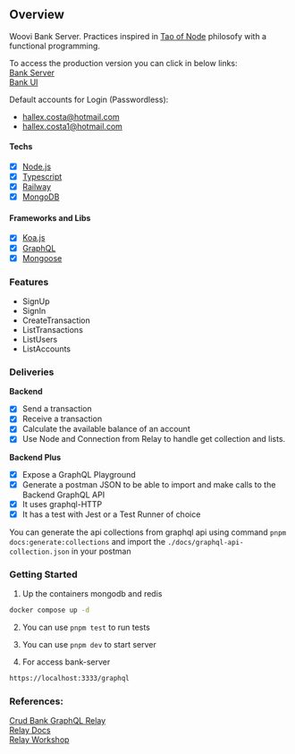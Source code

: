 ## Overview

Woovi Bank Server. Practices inspired in [Tao of Node](https://alexkondov.com/tao-of-node/) philosofy with a functional programming.

To access the production version you can click in below links:  
[Bank Server](https://woovi-bank-server.hallexcosta.com/graphql)  
[Bank UI](https://woovi-bank-ui.hallexcosta.com)  

Default accounts for Login (Passwordless):
- hallex.costa@hotmail.com
- hallex.costa1@hotmail.com

#### Techs
- [x] [Node.js](https://nodejs.org/en)
- [x] [Typescript](https://www.typescriptlang.org)
- [x] [Railway](https://railway.app)
- [x] [MongoDB](https://www.mongodb.com)

#### Frameworks and Libs
- [x] [Koa.js](https://koajs.com/)
- [x] [GraphQL](https://graphql.org/)
- [x] [Mongoose](https://mongoosejs.com/)

### Features
- SignUp
- SignIn
- CreateTransaction
- ListTransactions
- ListUsers
- ListAccounts

### Deliveries
**Backend**
- [x] Send a transaction
- [x] Receive a transaction
- [x] Calculate the available balance of an account
- [x] Use Node and Connection from Relay to handle get collection and lists.

**Backend Plus**
- [x] Expose a GraphQL Playground
- [x] Generate a postman JSON to be able to import and make calls to the Backend GraphQL API
- [x] It uses graphql-HTTP
- [x] It has a test with Jest or a Test Runner of choice

You can generate the api collections from graphql api using command `pnpm docs:generate:collections` and import the `./docs/graphql-api-collection.json` in your postman

### Getting Started

1) Up the containers mongodb and redis
```sh
docker compose up -d
```

2) You can use `pnpm test` to run tests  

3) You can use `pnpm dev` to start server
 
4) For access bank-server
```sh
https://localhost:3333/graphql
```

### References:
[Crud Bank GraphQL Relay](https://github.com/woovibr/jobs/blob/main/challenges/crud-bank-graphql-relay.md)  
[Relay Docs](https://relay.dev/docs)  
[Relay Workshop](https://github.com/sibelius/relay-workshop)